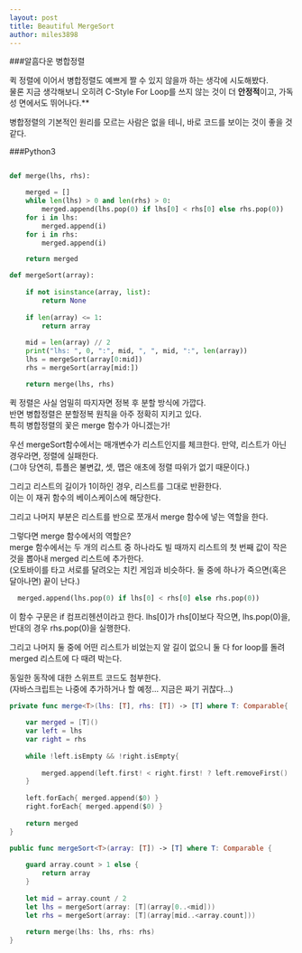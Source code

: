 ```yaml
---
layout: post
title: Beautiful MergeSort
author: miles3898
---
```


###알흠다운 병합정렬

퀵 정렬에 이어서 병합정렬도 예쁘게 짤 수 있지 않을까 하는 생각에 시도해봤다.  
물론 지금 생각해보니 오히려 C-Style For Loop를 쓰지 않는 것이 더 **안정적**이고, 가독성 면에서도 뛰어나다.**  

병합정렬의 기본적인 원리를 모르는 사람은 없을 테니, 바로 코드를 보이는 것이 좋을 것 같다.  

###Python3

```python

def merge(lhs, rhs):

	merged = []
	while len(lhs) > 0 and len(rhs) > 0:
		merged.append(lhs.pop(0) if lhs[0] < rhs[0] else rhs.pop(0))
	for i in lhs:
		merged.append(i)
	for i in rhs:
		merged.append(i)

	return merged

def mergeSort(array):
	
	if not isinstance(array, list):
		return None
	
	if len(array) <= 1:
		return array
	
	mid = len(array) // 2
	print("lhs: ", 0, ":", mid, ", ", mid, ":", len(array))
	lhs = mergeSort(array[0:mid])
	rhs = mergeSort(array[mid:])

	return merge(lhs, rhs)

```

퀵 정렬은 사실 엄밀히 따지자면 정복 후 분할 방식에 가깝다.  
반면 병합정렬은 분할정복 원칙을 아주 정확히 지키고 있다.  
특히 병합정렬의 꽃은 merge 함수가 아니겠는가!  

우선 mergeSort함수에서는 매개변수가 리스트인지를 체크한다. 만약, 리스트가 아닌 경우라면, 정렬에 실패한다.  
(그야 당연히, 튜플은 불변값, 셋, 맵은 애초에 정렬 따위가 없기 때문이다.)  

그리고 리스트의 길이가 1이하인 경우, 리스트를 그대로 반환한다.  
이는 이 재귀 함수의 베이스케이스에 해당한다.  

그리고 나머지 부분은 리스트를 반으로 쪼개서 merge 함수에 넣는 역할을 한다.

그렇다면 merge 함수에서의 역할은?  
merge 함수에서는 두 개의 리스트 중 하나라도 빌 때까지 리스트의 첫 번째 값이 작은 것을 뽑아내 merged 리스트에 추가한다.  
(오토바이를 타고 서로를 달려오는 치킨 게임과 비슷하다. 둘 중에 하나가 죽으면(혹은 달아나면) 끝이 난다.)  

```python
  merged.append(lhs.pop(0) if lhs[0] < rhs[0] else rhs.pop(0))
```

이 함수 구문은 if 컴프리헨션이라고 한다. lhs[0]가 rhs[0]보다 작으면, lhs.pop(0)을, 반대의 경우 rhs.pop(0)을 실행한다.  

그리고 나머지 둘 중에 어떤 리스트가 비었는지 알 길이 없으니 둘 다 for loop를 돌려 merged 리스트에 다 때려 박는다.  

동일한 동작에 대한 스위프트 코드도 첨부한다.  
(자바스크립트는 나중에 추가하거나 할 예정... 지금은 짜기 귀찮다...)  

```swift
private func merge<T>(lhs: [T], rhs: [T]) -> [T] where T: Comparable{
    
    var merged = [T]()
    var left = lhs
    var right = rhs
    
    while !left.isEmpty && !right.isEmpty{
        
        merged.append(left.first! < right.first! ? left.removeFirst() : right.removeFirst())
    }
    
    left.forEach{ merged.append($0) }
    right.forEach{ merged.append($0) }
    
    return merged
}

public func mergeSort<T>(array: [T]) -> [T] where T: Comparable {
    
    guard array.count > 1 else {
        return array
    }
    
    let mid = array.count / 2
    let lhs = mergeSort(array: [T](array[0..<mid]))
    let rhs = mergeSort(array: [T](array[mid..<array.count]))
    
    return merge(lhs: lhs, rhs: rhs)
}
```
